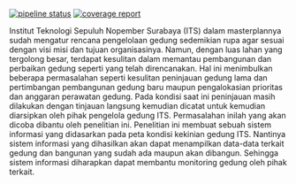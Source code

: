 [![pipeline status](https://gitlab.com/the.zero0110/siplah/badges/master/pipeline.svg)](https://gitlab.com/the.zero0110/siplah/commits/master)
[![coverage report](https://gitlab.com/the.zero0110/siplah/badges/master/coverage.svg)](https://gitlab.com/the.zero0110/siplah/commits/master)

Institut Teknologi Sepuluh Nopember Surabaya (ITS) dalam masterplannya sudah mengatur rencana pengelolaan gedung sedemikian rupa agar sesuai dengan visi misi dan tujuan organisasinya. Namun, dengan luas lahan yang tergolong besar, terdapat kesulitan dalam memantau pembangunan dan perbaikan gedung seperti yang telah direncanakan. Hal ini menimbulkan beberapa permasalahan seperti kesulitan peninjauan gedung lama dan pertimbangan pembangunan gedung baru maupun pengalokasian prioritas dan anggaran perawatan gedung.
Pada kondisi saat ini peninjauan masih dilakukan dengan tinjauan langsung kemudian dicatat untuk kemudian diarsipkan oleh pihak pengelola gedung ITS. Permasalahan inilah yang akan dicoba dibantu oleh penelitian ini.
Penelitian ini membuat sebuah sistem informasi yang didasarkan pada peta kondisi kekinian gedung ITS. Nantinya sistem informasi yang dihasilkan akan dapat menampilkan data-data terkait gedung dan bangunan yang sudah ada maupun akan dibangun. Sehingga sistem informasi diharapkan dapat membantu monitoring gedung oleh pihak terkait.
